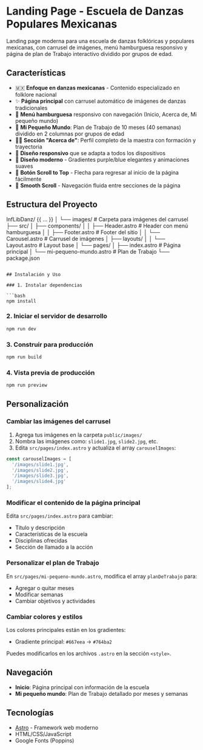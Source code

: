 # Landing Page - Escuela de Danzas Populares Mexicanas


Landing page moderna para una escuela de danzas folklóricas y populares mexicanas, con carrusel de imágenes, menú hamburguesa responsivo y página de plan de Trabajo interactivo dividido por grupos de edad.

## Características

- 🇲🇽 **Enfoque en danzas mexicanas** - Contenido especializado en folklore nacional
- ✨ **Página principal** con carrusel automático de imágenes de danzas tradicionales
- 🍔 **Menú hamburguesa** responsivo con navegación (Inicio, Acerca de, Mi pequeño mundo)
- 📅 **Mi Pequeño Mundo**: Plan de Trabajo de 10 meses (40 semanas) dividido en 2 columnas por grupos de edad
- 👩‍🏫 **Sección "Acerca de"**: Perfil completo de la maestra con formación y trayectoria
- 📱 **Diseño responsivo** que se adapta a todos los dispositivos
- 🎨 **Diseño moderno** - Gradientes purple/blue elegantes y animaciones suaves
- 🔼 **Botón Scroll to Top** - Flecha para regresar al inicio de la página fácilmente
- 🌊 **Smooth Scroll** - Navegación fluida entre secciones de la página

## Estructura del Proyecto

InfLibDanz/
{{ ... }}
│   └── images/          # Carpeta para imágenes del carrusel
├── src/
│   ├── components/
│   │   ├── Header.astro   # Header con menú hamburguesa
│   │   ├── Footer.astro   # Footer del sitio
│   │   └── Carousel.astro # Carrusel de imágenes
│   ├── layouts/
│   │   └── Layout.astro   # Layout base
│   └── pages/
│       ├── index.astro              # Página principal
│       └── mi-pequeno-mundo.astro   # Plan de Trabajo
└── package.json
```

## Instalación y Uso

### 1. Instalar dependencias

```bash
npm install
```

### 2. Iniciar el servidor de desarrollo

```bash
npm run dev
```

### 3. Construir para producción

```bash
npm run build
```

### 4. Vista previa de producción

```bash
npm run preview
```

## Personalización

### Cambiar las imágenes del carrusel

1. Agrega tus imágenes en la carpeta `public/images/`
2. Nombra las imágenes como: `slide1.jpg`, `slide2.jpg`, etc.
3. Edita `src/pages/index.astro` y actualiza el array `carouselImages`:

```javascript
const carouselImages = [
  '/images/slide1.jpg',
  '/images/slide2.jpg',
  '/images/slide3.jpg',
  '/images/slide4.jpg'
];
```

### Modificar el contenido de la página principal

Edita `src/pages/index.astro` para cambiar:

- Título y descripción
- Características de la escuela
- Disciplinas ofrecidas
- Sección de llamado a la acción

### Personalizar el plan de Trabajo

En `src/pages/mi-pequeno-mundo.astro`, modifica el array `planDeTrabajo` para:

- Agregar o quitar meses
- Modificar semanas
- Cambiar objetivos y actividades

### Cambiar colores y estilos

Los colores principales están en los gradientes:

- Gradiente principal: `#667eea` → `#764ba2`

Puedes modificarlos en los archivos `.astro` en la sección `<style>`.

## Navegación

- **Inicio**: Página principal con información de la escuela
- **Mi pequeño mundo**: Plan de Trabajo detallado por meses y semanas

## Tecnologías

- [Astro](https://astro.build) - Framework web moderno
- HTML/CSS/JavaScript
- Google Fonts (Poppins)
